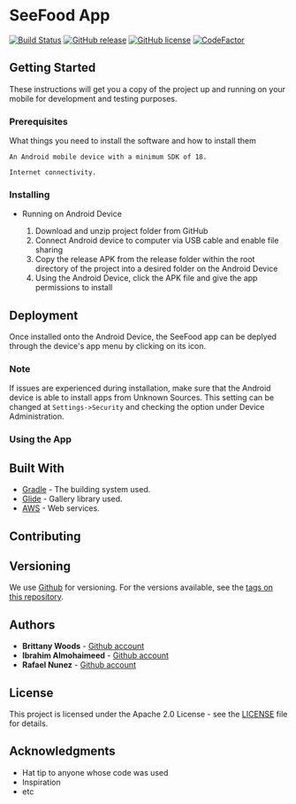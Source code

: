 
# SeeFood App 
[![Build Status](https://travis-ci.com/IbrahimNM/seefood_app.svg?token=Z7DztJ4D33ytYAbsRtvx&branch=master)](https://travis-ci.com/IbrahimNM/seefood_app) [![GitHub release](https://img.shields.io/badge/release-1.0.0-blue.svg)](https://github.com/IbrahimNM/seefood_app/releases/) [![GitHub license](https://img.shields.io/badge/license-Apache-yellowgreen.svg)](https://opensource.org/licenses/Apache-2.0) [![CodeFactor](https://www.codefactor.io/repository/github/ibrahimnm/seefood_app/badge)](https://www.codefactor.io/repository/github/ibrahimnm/seefood_app)


## Getting Started

These instructions will get you a copy of the project up and running on your mobile for development and testing purposes.

### Prerequisites

What things you need to install the software and how to install them

```
An Android mobile device with a minimum SDK of 18.
```

```
Internet connectivity.
```

### Installing

* Running on Android Device

  1. Download and unzip project folder from GitHub
  2. Connect Android device to computer via USB cable and enable file sharing
  3. Copy the release APK from the release folder within the root directory of the project into a desired folder on the Android Device
  4. Using the Android Device, click the APK file and give the app permissions to install

## Deployment

Once installed onto the Android Device, the SeeFood app can be deplyed through the device's app menu by clicking on its icon.

### Note

If issues are experienced during installation, make sure that the Android device is able to install apps from Unknown Sources. This
setting can be changed at ```Settings->Security``` and checking the option under Device Administration.

### Using the App

## Built With

* [Gradle](https://gradle.org/) - The building system used.
* [Glide](https://github.com/bumptech/glide) - Gallery library used.
* [AWS](https://aws.amazon.com/) - Web services.

## Contributing


## Versioning

We use [Github](https://github.com/) for versioning. For the versions available, see the [tags on this repository](https://github.com/IbrahimNM/seefood_app/tags).

## Authors

* **Brittany Woods** - [Github account](https://github.com/w029bnw)
* **Ibrahim Almohaimeed** - [Github account](https://github.com/IbrahimNM)
* **Rafael Nunez** - [Github account](https://github.com/rnunez95)

## License

This project is licensed under the Apache 2.0 License - see the [LICENSE](LICENSE) file for details.

## Acknowledgments

* Hat tip to anyone whose code was used
* Inspiration
* etc
